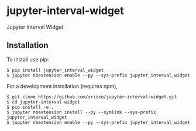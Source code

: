 jupyter-interval-widget
===============================

Jupyter Interval Widget

Installation
------------

To install use pip:

    $ pip install jupyter_interval_widget
    $ jupyter nbextension enable --py --sys-prefix jupyter_interval_widget


For a development installation (requires npm),

    $ git clone https://github.com/srizzo/jupyter-interval-widget.git
    $ cd jupyter-interval-widget
    $ pip install -e .
    $ jupyter nbextension install --py --symlink --sys-prefix jupyter_interval_widget
    $ jupyter nbextension enable --py --sys-prefix jupyter_interval_widget
